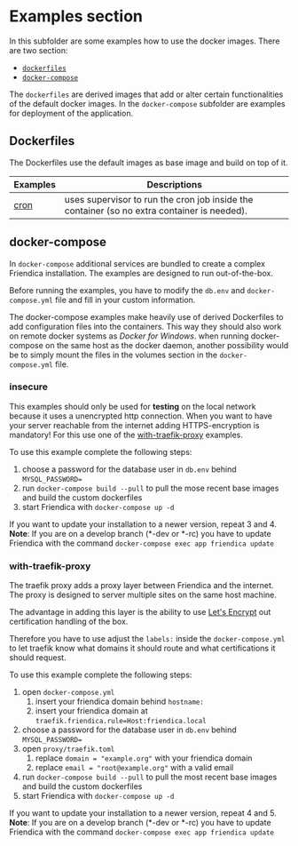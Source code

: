 # Examples section

In this subfolder are some examples how to use the docker images.
There are two section:

* [`dockerfiles`](https://github.com/friendica/docker/tree/master/.examples/dockerfiles)
* [`docker-compose`](https://github.com/friendica/docker/tree/master/.examples/docker-compose)

The `dockerfiles` are derived images that add or alter certain functionalities of the default docker images.
In the `docker-compose` subfolder are examples for deployment of the application.

## Dockerfiles

The Dockerfiles use the default images as base image and build on top of it.

Examples | Descriptions
-------- | -------
[cron](https://github.com/friendica/docker/tree/master/.examples/dockerfiles/cron) | uses supervisor to run the cron job inside the container (so no extra container is needed).

## docker-compose

In `docker-compose` additional services are bundled to create a complex Friendica installation.
The examples are designed to run out-of-the-box.

Before running the examples, you have to modify the `db.env` and `docker-compose.yml` file and fill in your custom information.

The docker-compose examples make heavily use of derived Dockerfiles to add configuration files into the containers.
This way they should also work on remote docker systems as _Docker for Windows_.
when running docker-compose on the same host as the docker daemon, another possibility would be to simply mount the files in the volumes section in the `docker-compose.yml` file.

### insecure

This examples should only be used for **testing** on the local network because it uses a unencrypted http connection.
When you want to have your server reachable from the internet adding HTTPS-encryption is mandatory!
For this use one of the [with-traefik-proxy](#with-traefik-proxy) examples.

To use this example complete the following steps:

1. choose a password for the database user in `db.env` behind `MYSQL_PASSWORD=`
2. run `docker-compose build --pull` to pull the mose recent base images and build the custom dockerfiles
3. start Friendica with `docker-compose up -d`

If you want to update your installation to a newer version, repeat 3 and 4.
**Note**: If you are on a develop branch (*-dev or *-rc) you have to update Friendica with the command `docker-compose exec app friendica update`

### with-traefik-proxy

The traefik proxy adds a proxy layer between Friendica and the internet.
The proxy is designed to server multiple sites on the same host machine.

The advantage in adding this layer is the ability to use [Let's Encrypt](https://letsencrypt.org/) out certification handling of the box.

Therefore you have to use adjust the `labels:` inside the `docker-compose.yml` to let traefik know what domains it should route and what certifications it should request.

To use this example complete the following steps:

1. open `docker-compose.yml`
   1. insert your friendica domain behind `hostname:`
   2. insert your friendica domain at `traefik.friendica.rule=Host:friendica.local`
2. choose a password for the database user in `db.env` behind `MYSQL_PASSWORD=`
3. open `proxy/traefik.toml`
   1. replace `domain = "example.org"` with your friendica domain
   2. replace `email = "root@example.org"` with a valid email
4. run `docker-compose build --pull` to pull the most recent base images and build the custom dockerfiles
5. start Friendica with `docker-compose up -d`

If you want to update your installation to a newer version, repeat 4 and 5.
**Note**: If you are on a develop branch (*-dev or *-rc) you have to update Friendica with the command `docker-compose exec app friendica update`